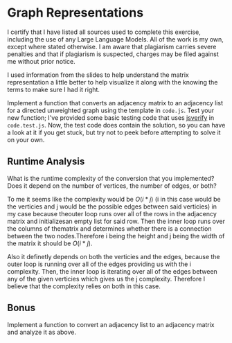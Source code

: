 # Graph Representations
I certify that I have listed all sources used to complete this exercise, including the use of any Large Language Models. All of the work is my own, except where stated otherwise. I am aware that plagiarism carries severe penalties and that if plagiarism is suspected, charges may be filed against me without prior notice.

I used information from the slides to help understand the matrix representation a little better to help visualize it along with the knowing the terms to make sure I had it right.

Implement a function that converts an adjacency matrix to an adjacency list for
a directed unweighted graph using the template in `code.js`. Test your new
function; I've provided some basic testing code that uses
[jsverify](https://jsverify.github.io/) in `code.test.js`. Now, the test code
does contain the solution, so you can have a look at it if you get stuck, but
try not to peek before attempting to solve it on your own.

## Runtime Analysis

What is the runtime complexity of the conversion that you implemented? Does it
depend on the number of vertices, the number of edges, or both?

To me it seems like the complexity would be $O(i * j)$  (i in this case would
be the verticies and j would be the possible edges between said verticies) in 
my case because theouter loop runs over all of the rows in the adjacency matrix 
and initializesan empty list for said row. Then the inner loop runs over the 
columns of thematrix and determines whether there is a connection between the 
two nodes.Therefore i being the height and j being the width of the matrix it 
should be $O(i * j)$. 

Also it definetly depends on both the verticies and the edges, because the outer
loop is running over all of the edges providing us with the i complexity. Then, 
the inner loop is iterating over all of the edges between any of the given 
verticies which gives us the j complexity. Therefore I believe that the complexity
relies on both in this case.

## Bonus

Implement a function to convert an adjacency list to an adjacency matrix and
analyze it as above.

